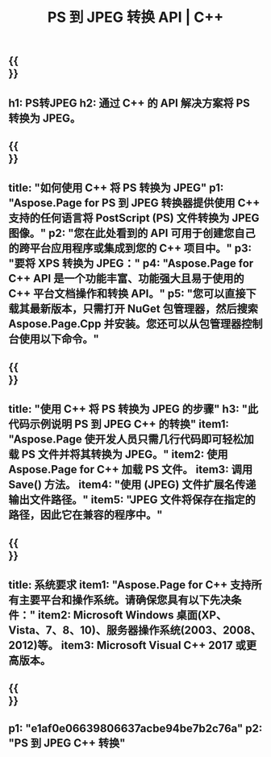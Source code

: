 ﻿---
translation: true
template: /_templates/_conversion-child-cpp.md
title: PS 到 JPEG 转换 API | C++
url: /cpp/conversion/ps-to-jpeg/
description: Aspose.Page 为 C++ API 解决方案提供的 PS 到 JPEG 转换。适用于 Windows 32 位、Windows 64 位和 Linux 64 位的 C++ 运行时环境。
informat: PS
outformat: JPEG
otherformats: XPS EPS
---

{{<section banner>}}
---
h1: PS转JPEG
h2: 通过 C++ 的 API 解决方案将 PS 转换为 JPEG。
---

{{<section overview>}}
---
title: "如何使用 C++ 将 PS 转换为 JPEG"
p1: "Aspose.Page for PS 到 JPEG 转换器提供使用 C++ 支持的任何语言将 PostScript (PS) 文件转换为 JPEG 图像。"
p2: "您在此处看到的 API 可用于创建您自己的跨平台应用程序或集成到您的 C++ 项目中。"
p3: "要将 XPS 转换为 JPEG："
p4: "Aspose.Page for C++ API 是一个功能丰富、功能强大且易于使用的 C++ 平台文档操作和转换 API。"
p5: "您可以直接下载其最新版本，只需打开 NuGet 包管理器，然后搜索 Aspose.Page.Cpp 并安装。您还可以从包管理器控制台使用以下命令。"
---

{{<section feature1>}}
---
title: "使用 C++ 将 PS 转换为 JPEG 的步骤"
h3: "此代码示例说明 PS 到 JPEG C++ 的转换"
item1: "Aspose.Page 使开发人员只需几行代码即可轻松加载 PS 文件并将其转换为 JPEG。"
item2: 使用 Aspose.Page for C++ 加载 PS 文件。
item3: 调用 Save() 方法。
item4: "使用 (JPEG) 文件扩展名传递输出文件路径。"
item5: "JPEG 文件将保存在指定的路径，因此它在兼容的程序中。"
---

{{<section feature2>}}
---
title: 系统要求
item1: "Aspose.Page for C++ 支持所有主要平台和操作系统。请确保您具有以下先决条件："
item2: Microsoft Windows 桌面(XP、Vista、7、8、10)、服务器操作系统(2003、2008、2012)等。
item3: Microsoft Visual C++ 2017 或更高版本。
---

{{<section gist>}}
---
p1: "e1af0e06639806637acbe94be7b2c76a"
p2: "PS 到 JPEG C++ 转换"
---
